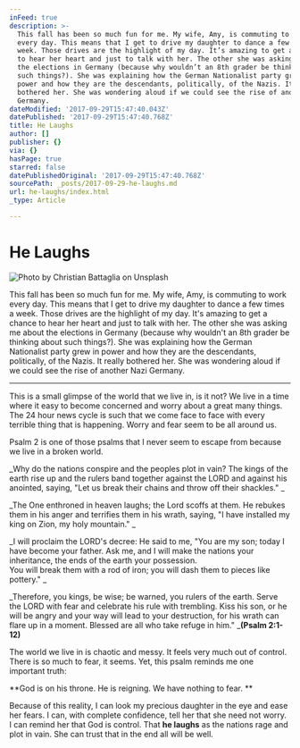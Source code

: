 ```yaml
---
inFeed: true
description: >-
  This fall has been so much fun for me. My wife, Amy, is commuting to work
  every day. This means that I get to drive my daughter to dance a few times a
  week. Those drives are the highlight of my day. It’s amazing to get a chance
  to hear her heart and just to talk with her. The other she was asking me about
  the elections in Germany (because why wouldn’t an 8th grader be thinking about
  such things?). She was explaining how the German Nationalist party grew in
  power and how they are the descendants, politically, of the Nazis. It really
  bothered her. She was wondering aloud if we could see the rise of another Nazi
  Germany. 
dateModified: '2017-09-29T15:47:40.043Z'
datePublished: '2017-09-29T15:47:40.768Z'
title: He Laughs
author: []
publisher: {}
via: {}
hasPage: true
starred: false
datePublishedOriginal: '2017-09-29T15:47:40.768Z'
sourcePath: _posts/2017-09-29-he-laughs.md
url: he-laughs/index.html
_type: Article

---
```

# He Laughs
![Photo by Christian Battaglia on Unsplash](https://the-grid-user-content.s3-us-west-2.amazonaws.com/5bbb10fe-275a-402b-8822-c1d4669b7130.jpg)

This fall has been so much fun for me. My wife, Amy, is commuting to work every day. This means that I get to drive my daughter to dance a few times a week. Those drives are the highlight of my day. It's amazing to get a chance to hear her heart and just to talk with her. The other she was asking me about the elections in Germany (because why wouldn't an 8th grader be thinking about such things?). She was explaining how the German Nationalist party grew in power and how they are the descendants, politically, of the Nazis. It really bothered her. She was wondering aloud if we could see the rise of another Nazi Germany. 

---

This is a small glimpse of the world that we live in, is it not? We live in a time where it easy to become concerned and worry about a great many things. The 24 hour news cycle is such that we come face to face with every terrible thing that is happening. Worry and fear seem to be all around us. 

Psalm 2 is one of those psalms that I never seem to escape from because we live in a broken world. 

_Why do the nations conspire
and the peoples plot in vain? The kings of the earth rise up
and the rulers band together
against the LORD and against his anointed, saying, "Let us break their chains
and throw off their shackles." _

_The One enthroned in heaven laughs;
the Lord scoffs at them. He rebukes them in his anger
and terrifies them in his wrath, saying, "I have installed my king
on Zion, my holy mountain." _

_I will proclaim the LORD's decree:
He said to me, "You are my son;
today I have become your father. Ask me,
and I will make the nations your inheritance,
the ends of the earth your possession.   
You will break them with a rod of iron;
you will dash them to pieces like pottery." _

_Therefore, you kings, be wise;
be warned, you rulers of the earth. Serve the LORD with fear
and celebrate his rule with trembling. Kiss his son, or he will be angry
and your way will lead to your destruction,
for his wrath can flare up in a moment.
Blessed are all who take refuge in him." _**(Psalm 2:1-12)**

The world we live in is chaotic and messy. It feels very much out of control. There is so much to fear, it seems. Yet, this psalm reminds me one important truth:

**God is on his throne. He is reigning. We have nothing to fear. **

Because of this reality, I can look my precious daughter in the eye and ease her fears. I can, with complete confidence, tell her that she need not worry. I can remind her that God is control. That **he laughs** as the nations rage and plot in vain. She can trust that in the end all will be well.
